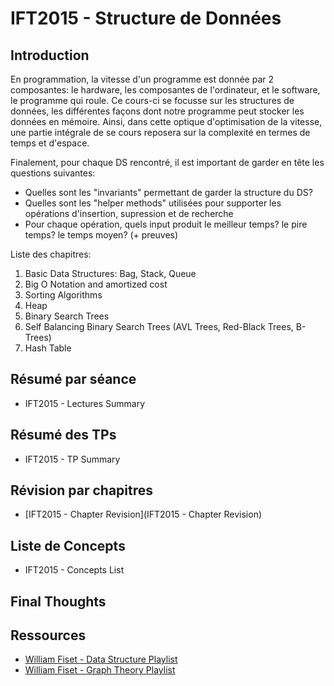 # IFT2015 - Structure de Données

## Introduction

En programmation, la vitesse d'un programme est donnée par 2 composantes: le hardware, les composantes de l'ordinateur, et le software, le programme qui roule. Ce cours-ci se focusse sur les structures de données, les différentes façons dont notre programme peut stocker les données en mémoire. Ainsi, dans cette optique d'optimisation de la vitesse, une partie intégrale de se cours reposera sur la complexité en termes de temps et d'espace.

Finalement, pour chaque DS rencontré, il est important de garder en tête les questions suivantes:
- Quelles sont les "invariants" permettant de garder la structure du DS?
- Quelles sont les "helper methods" utilisées pour supporter les opérations d'insertion, supression et de recherche
- Pour chaque opération, quels input produit le meilleur temps? le pire temps? le temps moyen? (+ preuves)

Liste des chapitres:
1. Basic Data Structures: Bag, Stack, Queue
2. Big O Notation and amortized cost
3. Sorting Algorithms
4. Heap
5. Binary Search Trees
6. Self Balancing Binary Search Trees (AVL Trees, Red-Black Trees, B-Trees)
7. Hash Table

## Résumé par séance

- IFT2015 - Lectures Summary

## Résumé des TPs

- IFT2015 - TP Summary

## Révision par chapitres

- [IFT2015 - Chapter Revision](IFT2015 - Chapter Revision)

## Liste de Concepts

- IFT2015 - Concepts List

## Final Thoughts

## Ressources

- [William Fiset - Data Structure Playlist](https://www.youtube.com/playlist?list=PLDV1Zeh2NRsB6SWUrDFW2RmDotAfPbeHu)
- [William Fiset - Graph Theory Playlist](https://www.youtube.com/playlist?list=PLDV1Zeh2NRsDGO4--qE8yH72HFL1Km93P)
